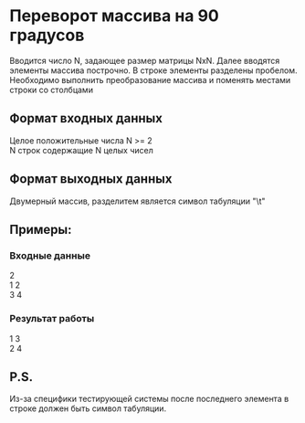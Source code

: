 # Переворот массива на 90 градусов
Вводится число N, задающее размер матрицы NxN. 
Далее вводятся элементы массива построчно. 
В строке элементы разделены пробелом. 
Необходимо выполнить преобразование 
массива и поменять местами строки со столбцами

## Формат входных данных
Целое положительные числа N >= 2  
N строк содержащие N целых чисел
## Формат выходных данных
Двумерный массив, разделитем является символ 
табуляции "\t"
## Примеры:
### Входные данные
2  
1 2  
3 4
### Результат работы
1    3	  
2	 4	

## P.S.
Из-за специфики тестирующей системы после последнего 
элемента в строке должен быть символ табуляции. 